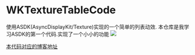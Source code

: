 # WKTextureTableCode
使用ASDK(AsyncDisplayKit/Texture)实现的一个简单的列表动效.
本仓库是我学习ASDK的第一个代码.实现了一个小小的功能
![](https://wankankan.github.io/images/cellAni.gif)

[本代码对应的博客地址](https://wankankan.github.io/2018/06/04/ASDK%E5%AD%A6%E4%B9%A0%E8%AE%B0%E5%BD%95(1)/)
